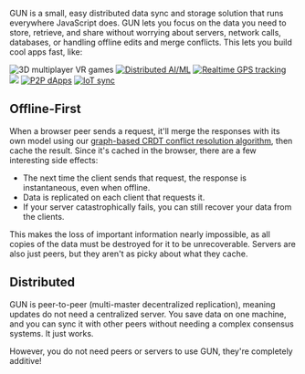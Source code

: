 GUN is a small, easy distributed data sync and storage solution that runs everywhere JavaScript does. GUN lets you focus on the data you need to store, retrieve, and share without worrying about servers, network calls, databases, or handling offline edits and merge conflicts. This lets you build cool apps fast, like:

![](http://gun.js.org/see/3dvr.gif "3D multiplayer VR games")
[![](http://gun.js.org/see/aiml.gif "Distributed AI/ML")](https://github.com/cstefanache/cstefanache.github.io/blob/master/_posts/2016-08-02-gun-db-artificial-knowledge-sharing.md#gundb)
[![](http://gun.js.org/see/gps.gif "Realtime GPS tracking")](http://gps.gundb.io/)
[![](http://gun.js.org/see/dataviz.gif)](https://github.com/lmangani/gun-scape#gun-scape "Data Viz")
[![](http://gun.js.org/see/p2p.gif "P2P dApps")](https://github.com/amark/gun/wiki/Auth)
[![](http://gun.js.org/see/iot.gif "IoT sync")](https://github.com/Stefdv/gun-ui-lcd#okay-what-about-gundb-)

## Offline-First

When a browser peer sends a request, it'll merge the responses with its own model using our [graph-based CRDT conflict resolution algorithm](https://github.com/amark/gun/wiki/Conflict-Resolution-with-Guns), then cache the result. Since it's cached in the browser, there are a few interesting side effects:

 - The next time the client sends that request, the response is instantaneous, even when offline.
 - Data is replicated on each client that requests it.
 - If your server catastrophically fails, you can still recover your data from the clients.

This makes the loss of important information nearly impossible, as all copies of the data must be destroyed for it to be unrecoverable. Servers are also just peers, but they aren't as picky about what they cache.

## Distributed

GUN is peer-to-peer (multi-master decentralized replication), meaning updates do not need a centralized server. You save data on one machine, and you can sync it with other peers without needing a complex consensus systems. It just works.

However, you do not need peers or servers to use GUN, they're completely additive!